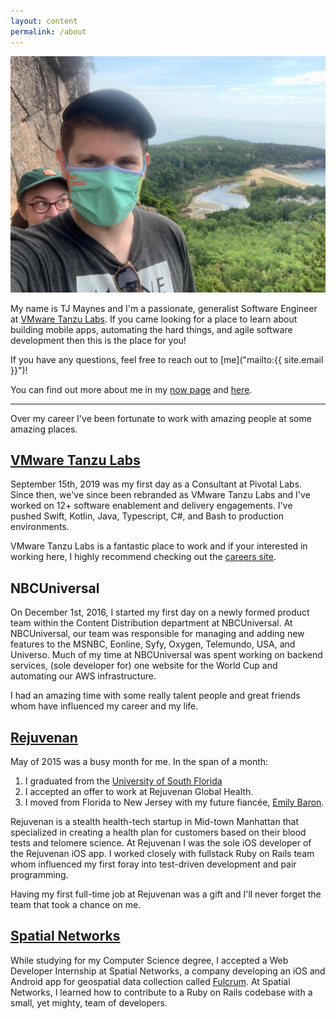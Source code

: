 ```yaml
---
layout: content
permalink: /about
---
```

![maine and me](/public/images/backgrounds/about.jpg)

My name is TJ Maynes and I'm a passionate, generalist Software Engineer at [VMware Tanzu Labs](https://tanzu.vmware.com/labs). If you came looking for a place to learn about building mobile apps, automating the hard things, and agile software development then this is the place for you!

If you have any questions, feel free to reach out to [me]("mailto:{{ site.email }}")!

You can find out more about me in my [now page](/now) and [here](/links).

<hr />

Over my career I've been fortunate to work with amazing people at some amazing places.

## [VMware Tanzu Labs](https://tanzu.vmware.com/labs)

September 15th, 2019 was my first day as a Consultant at Pivotal Labs. Since then, we've since been rebranded as VMware Tanzu Labs and I've worked on 12+ software enablement and delivery engagements. I've pushed Swift, Kotlin, Java, Typescript, C#, and Bash to production environments.

VMware Tanzu Labs is a fantastic place to work and if your interested in working here, I highly recommend checking out the [careers site](https://careers.vmware.com/main/jobs?keywords=labs&location=New%20York).

## NBCUniversal

On December 1st, 2016, I started my first day on a newly formed product team within the Content Distribution department at NBCUniversal. At NBCUniversal, our team was responsible for managing and adding new features to the MSNBC, Eonline, Syfy, Oxygen, Telemundo, USA, and Universo. Much of my time at NBCUniversal was spent working on backend services, (sole developer for) one website for the World Cup and automating our AWS infrastructure.

I had an amazing time with some really talent people and great friends whom have influenced my career and my life.

## [Rejuvenan](https://www.rejuvenan.com/)

May of 2015 was a busy month for me. In the span of a month:
1. I graduated from the [University of South Florida](https://www.usf.edu/engineering/cse/)
2. I accepted an offer to work at Rejuvenan Global Health.
3. I moved from Florida to New Jersey with my future fiancée, [Emily Baron](https://embryoh.com/).

Rejuvenan is a stealth health-tech startup in Mid-town Manhattan that specialized in creating a health plan for customers based on their blood tests and telomere science. At Rejuvenan I was the sole iOS developer of the Rejuvenan iOS app. I worked closely with fullstack Ruby on Rails team whom influenced my first foray into test-driven development and pair programming.

Having my first full-time job at Rejuvenan was a gift and I'll never forget the team that took a chance on me.

## [Spatial Networks](https://www.fulcrumapp.com/)

While studying for my Computer Science degree, I accepted a Web Developer Internship at Spatial Networks, a company developing an iOS and Android app for geospatial data collection called [Fulcrum](https://www.fulcrumapp.com/company). At Spatial Networks, I learned how to contribute to a Ruby on Rails codebase with a small, yet mighty, team of developers.

